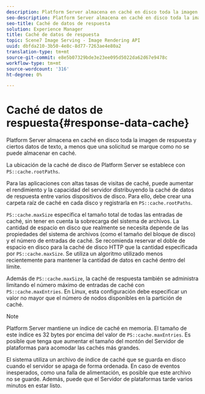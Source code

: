 ```yaml
---
description: Platform Server almacena en caché en disco toda la imagen de respuesta y ciertos datos de texto, a menos que una solicitud se marque como no se puede almacenar en caché.
seo-description: Platform Server almacena en caché en disco toda la imagen de respuesta y ciertos datos de texto, a menos que una solicitud se marque como no se puede almacenar en caché.
seo-title: Caché de datos de respuesta
solution: Experience Manager
title: Caché de datos de respuesta
topic: Scene7 Image Serving - Image Rendering API
uuid: dbfda210-3b50-4e8c-8d77-7263ae4e80a2
translation-type: tm+mt
source-git-commit: e8e5b07329bde3e23ee095d5022da62d67e9478c
workflow-type: tm+mt
source-wordcount: '316'
ht-degree: 0%

---
```



# Caché de datos de respuesta{#response-data-cache}

Platform Server almacena en caché en disco toda la imagen de respuesta y ciertos datos de texto, a menos que una solicitud se marque como no se puede almacenar en caché.

La ubicación de la caché de disco de Platform Server se establece con `PS::cache.rootPaths`.

Para las aplicaciones con altas tasas de visitas de caché, puede aumentar el rendimiento y la capacidad del servidor distribuyendo la caché de datos de respuesta entre varios dispositivos de disco. Para ello, debe crear una carpeta raíz de caché en cada disco y registrarla en `PS::cache.rootPaths`.

`PS::cache.maxSize` especifica el tamaño total de todas las entradas de caché, sin tener en cuenta la sobrecarga del sistema de archivos. La cantidad de espacio en disco que realmente se necesita depende de las propiedades del sistema de archivos (como el tamaño del bloque de disco) y el número de entradas de caché. Se recomienda reservar el doble de espacio en disco para la caché de disco HTTP que la cantidad especificada por `PS::cache.maxSize`. Se utiliza un algoritmo utilizado menos recientemente para mantener la cantidad de datos en caché dentro del límite.

Además de `PS::cache.maxSize`, la caché de respuesta también se administra limitando el número máximo de entradas de caché con `PS::cache.maxEntries`. En Linux, esta configuración debe especificar un valor no mayor que el número de nodos disponibles en la partición de caché.

>[!NOTE]
>
>Platform Server mantiene un índice de caché en memoria. El tamaño de este índice es 32 bytes por encima del valor de `PS::cache.maxEntries`. Es posible que tenga que aumentar el tamaño del montón del Servidor de plataformas para acomodar las cachés más grandes.

El sistema utiliza un archivo de índice de caché que se guarda en disco cuando el servidor se apaga de forma ordenada. En caso de eventos inesperados, como una falla de alimentación, es posible que este archivo no se guarde. Además, puede que el Servidor de plataformas tarde varios minutos en estar listo.
